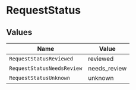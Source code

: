 # RequestStatus


## Values

| Name                       | Value                      |
| -------------------------- | -------------------------- |
| `RequestStatusReviewed`    | reviewed                   |
| `RequestStatusNeedsReview` | needs_review               |
| `RequestStatusUnknown`     | unknown                    |